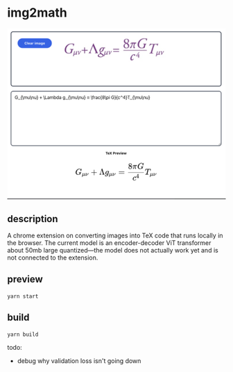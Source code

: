 # img2math

![screenshot](./screenshot.png)

## description

A chrome extension on converting images into TeX code that runs locally in the browser. The current model is an encoder-decoder ViT transformer about 50mb large quantized—the model does not actually work yet and is not connected to the extension.

## preview

```
yarn start
```

## build

```
yarn build
```

todo:

- debug why validation loss isn't going down
